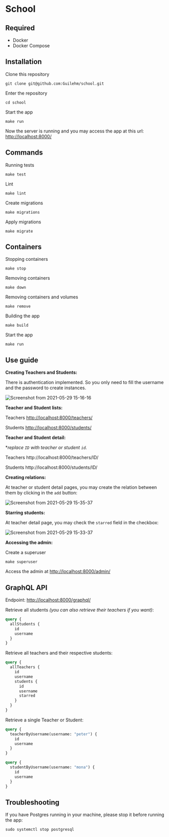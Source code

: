 # School

## Required
* Docker
* Docker Compose

## Installation

Clone this repository

    git clone git@github.com:Guilehm/school.git
    
Enter the repository

    cd school

Start the app

    make run
    
Now the server is running and you may access the app at this url: [http://localhost:8000/](http://localhost:8000/users/)   


## Commands

Running tests

    make test
    
Lint

    make lint
    
Create migrations

    make migrations

Apply migrations
   
    make migrate


## Containers
Stopping containers

    make stop
    
Removing containers

    make down
    
Removing containers and volumes

    make remove
    
Building the app

    make build
    
Start the app

    make run
    

## Use guide

**Creating Teachers and Students:**

There is authentication implemented. So you only need to fill the username and the password to create instances.

![Screenshot from 2021-05-29 15-16-16](https://user-images.githubusercontent.com/33688752/120080834-f7ca8380-c090-11eb-84e1-da364eabc723.png)


**Teacher and Student lists:**

Teachers [http://localhost:8000/teachers/](http://localhost:8000/teachers/)

Students [http://localhost:8000/students/](http://localhost:8000/students/)


**Teacher and Student detail:**

**replace `ID` with teacher or student `id`.*

Teachers http://localhost:8000/teachers/ID/

Students http://localhost:8000/students/ID/


**Creating relations:**

At teacher or student detail pages, you may create the relation between them by clicking in the `add` button:

![Screenshot from 2021-05-29 15-35-37](https://user-images.githubusercontent.com/33688752/120081334-8b9d4f00-c093-11eb-91dd-f11f142c778e.png)


**Starring students:**

At teacher detail page, you may check the `starred` field in the checkbox:

![Screenshot from 2021-05-29 15-33-37](https://user-images.githubusercontent.com/33688752/120081275-47aa4a00-c093-11eb-827f-86a477c54685.png)

**Accessing the admin:**

Create a superuser

    make superuser
    
Access the admin at [http://localhost:8000/admin/](http://localhost:8000/admin/)

## GraphQL API

Endpoint: [http://localhost:8000/graphql/](http://localhost:8000/graphql/)

Retrieve all students *(you can also retrieve their teachers if you want)*:
```graphql
query {
  allStudents {
    id
    username
  }
}
```

Retrieve all teachers and their respective students:
```graphql
query {
  allTeachers {
    id
    username
    students {
      id
      username
      starred
    }
  }
}
```

Retrieve a single Teacher or Student:
```graphql
query {
  teacherByUsername(username: "peter") {
    id
    username
  }
}
```
```graphql
query {
  studentByUsername(username: "mona") {
    id
    username
  }
}
```



## Troubleshooting

If you have Postgres running in your machine, please stop it before running the app:

    sudo systemctl stop postgresql
